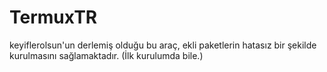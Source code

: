 # TermuxTR
keyiflerolsun'un derlemiş olduğu bu araç,  ekli paketlerin hatasız bir şekilde kurulmasını sağlamaktadır. (İlk kurulumda bile.) 

